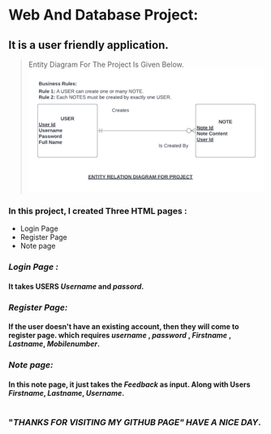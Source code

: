 # **Web And Database Project:**
## It is a user friendly application.
> Entity Diagram For The Project Is Given Below.
![ER DIAGRAM](/public/images/erdiagram.png)

### In this project, I created Three HTML pages :
 * Login Page
 * Register Page
 * Note page

### ***Login Page :***
#### It takes USERS ***Username*** and ***passord***.
### ***Register Page:***
#### If the user doesn't have an existing account, then they will come to register page. which requires ***username*** , ***password*** , ***Firstname*** , ***Lastname***, ***Mobilenumber***.
### ***Note page:***
#### In this note page, it just takes the ***Feedback*** as input. Along with Users ***Firstname***, ***Lastname***, ***Username***.

#
### "***THANKS FOR VISITING MY GITHUB PAGE" HAVE A NICE DAY***.